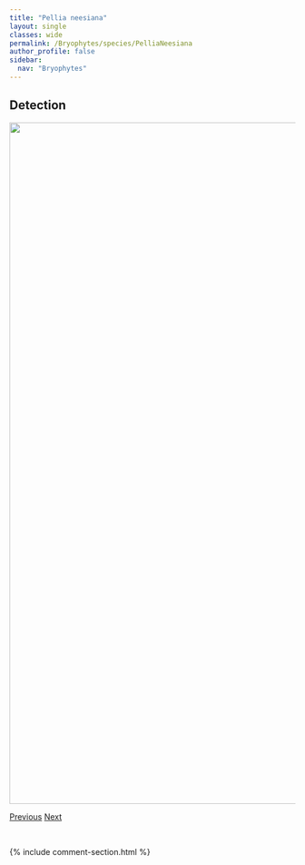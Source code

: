 ```yaml
---
title: "Pellia neesiana"
layout: single
classes: wide
permalink: /Bryophytes/species/PelliaNeesiana
author_profile: false
sidebar:
  nav: "Bryophytes"
---
```


<h2>Detection</h2>

<a href="https://drive.google.com/uc?export=view&id=1UDbNBp3Admu2CCP2yJGpk84pWR2B8lak">
<img src="https://drive.google.com/uc?export=view&id=1UDbNBp3Admu2CCP2yJGpk84pWR2B8lak" height = "1200" width = "800">
</a>


<a href="/DevelopmentWebsite/Bryophytes/species/PelliaEndiviifolia" class="pagination--pager" title="Pellia endiviifolia">Previous</a> <a href="/DevelopmentWebsite/Bryophytes/species/PhilonotisFontana" class="pagination--pager" title="Philonotis fontana">Next</a>

<p>&nbsp;</p>

{% include comment-section.html %}
